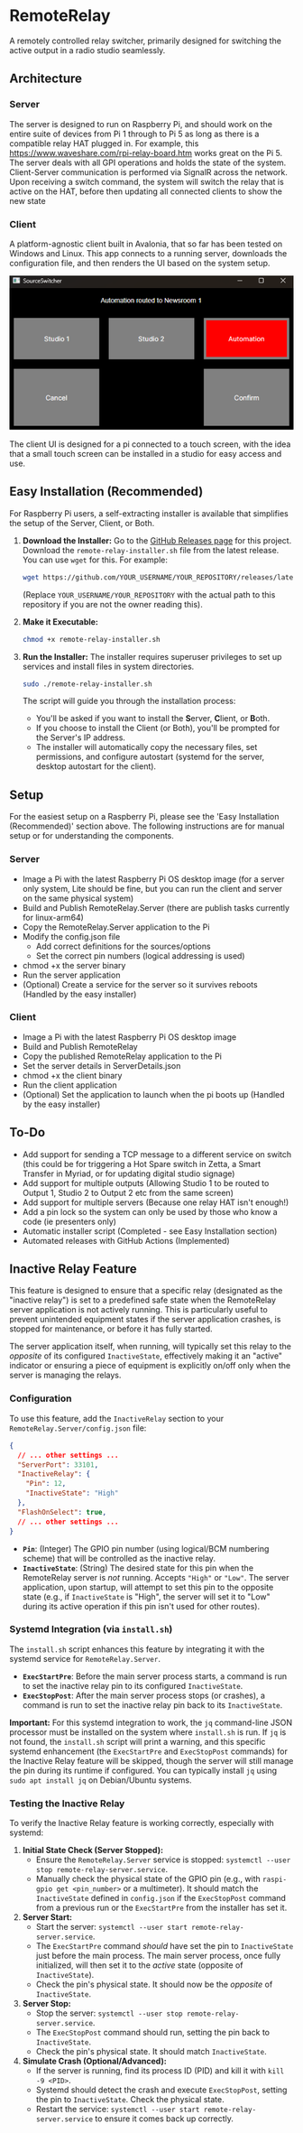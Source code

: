 # RemoteRelay
A remotely controlled relay switcher, primarily designed for switching the active output in a radio studio seamlessly. 

## Architecture
### Server
The server is designed to run on Raspberry Pi, and should work on the entire suite of devices from Pi 1 through to Pi 5 as long as there is a compatible relay HAT plugged in. For example, this https://www.waveshare.com/rpi-relay-board.htm works great on the Pi 5.
The server deals with all GPI operations and holds the state of the system. Client-Server communication is performed via SignalR across the network. Upon receiving a switch command, the system will switch the relay that is active on the HAT, before then updating all connected clients to show the new state
### Client
A platform-agnostic client built in Avalonia, that so far has been tested on Windows and Linux. This app connects to a running server, downloads the configuration file, and then renders the UI based on the system setup. 

![image](img/ui.png)

The client UI is designed for a pi connected to a touch screen, with the idea that a small touch screen can be installed in a studio for easy access and use.

## Easy Installation (Recommended)
For Raspberry Pi users, a self-extracting installer is available that simplifies the setup of the Server, Client, or Both.

1.  **Download the Installer:**
    Go to the [GitHub Releases page](https://github.com/YOUR_USERNAME/YOUR_REPOSITORY/releases) for this project.
    Download the `remote-relay-installer.sh` file from the latest release. You can use `wget` for this. For example:
    ```bash
    wget https://github.com/YOUR_USERNAME/YOUR_REPOSITORY/releases/latest/download/remote-relay-installer.sh
    ```
    (Replace `YOUR_USERNAME/YOUR_REPOSITORY` with the actual path to this repository if you are not the owner reading this).

2.  **Make it Executable:**
    ```bash
    chmod +x remote-relay-installer.sh
    ```

3.  **Run the Installer:**
    The installer requires superuser privileges to set up services and install files in system directories.
    ```bash
    sudo ./remote-relay-installer.sh
    ```
    The script will guide you through the installation process:
    *   You'll be asked if you want to install the **S**erver, **C**lient, or **B**oth.
    *   If you choose to install the Client (or Both), you'll be prompted for the Server's IP address.
    *   The installer will automatically copy the necessary files, set permissions, and configure autostart (systemd for the server, desktop autostart for the client).

## Setup
For the easiest setup on a Raspberry Pi, please see the 'Easy Installation (Recommended)' section above. The following instructions are for manual setup or for understanding the components.

### Server
- Image a Pi with the latest Raspberry Pi OS desktop image (for a server only system, Lite should be fine, but you can run the client and server on the same physical system)
- Build and Publish RemoteRelay.Server (there are publish tasks currently for linux-arm64)
- Copy the RemoteRelay.Server application to the Pi
- Modify the config.json file
	- Add correct definitions for the sources/options
	- Set the correct pin numbers (logical addressing is used)
- chmod +x the server binary
- Run the server application
- (Optional) Create a service for the server so it survives reboots (Handled by the easy installer)

### Client 
- Image a Pi with the latest Raspberry Pi OS desktop image 
- Build and Publish RemoteRelay
- Copy the published RemoteRelay application to the Pi
- Set the server details in ServerDetails.json
- chmod +x the client binary
- Run the client application
- (Optional) Set the application to launch when the pi boots up (Handled by the easy installer)

## To-Do
- Add support for sending a TCP message to a different service on switch (this could be for triggering a Hot Spare switch in Zetta, a Smart Transfer in Myriad, or for updating digital studio signage)
- Add support for multiple outputs (Allowing Studio 1 to be routed to Output 1, Studio 2 to Output 2 etc from the same screen)
- Add support for multiple servers (Because one relay HAT isn't enough!)
- Add a pin lock so the system can only be used by those who know a code (ie presenters only)
- Automatic installer script (Completed - see Easy Installation section)
- Automated releases with GitHub Actions (Implemented)

## Inactive Relay Feature

This feature is designed to ensure that a specific relay (designated as the "inactive relay") is set to a predefined safe state when the RemoteRelay server application is not actively running. This is particularly useful to prevent unintended equipment states if the server application crashes, is stopped for maintenance, or before it has fully started.

The server application itself, when running, will typically set this relay to the *opposite* of its configured `InactiveState`, effectively making it an "active" indicator or ensuring a piece of equipment is explicitly on/off only when the server is managing the relays.

### Configuration

To use this feature, add the `InactiveRelay` section to your `RemoteRelay.Server/config.json` file:

```json
{
  // ... other settings ...
  "ServerPort": 33101,
  "InactiveRelay": {
    "Pin": 12,
    "InactiveState": "High"
  },
  "FlashOnSelect": true,
  // ... other settings ...
}
```

*   **`Pin`**: (Integer) The GPIO pin number (using logical/BCM numbering scheme) that will be controlled as the inactive relay.
*   **`InactiveState`**: (String) The desired state for this pin when the RemoteRelay server is *not* running. Accepts `"High"` or `"Low"`. The server application, upon startup, will attempt to set this pin to the opposite state (e.g., if `InactiveState` is "High", the server will set it to "Low" during its active operation if this pin isn't used for other routes).

### Systemd Integration (via `install.sh`)

The `install.sh` script enhances this feature by integrating it with the systemd service for `RemoteRelay.Server`.
*   **`ExecStartPre`**: Before the main server process starts, a command is run to set the inactive relay pin to its configured `InactiveState`.
*   **`ExecStopPost`**: After the main server process stops (or crashes), a command is run to set the inactive relay pin back to its `InactiveState`.

**Important:** For this systemd integration to work, the `jq` command-line JSON processor must be installed on the system where `install.sh` is run. If `jq` is not found, the `install.sh` script will print a warning, and this specific systemd enhancement (the `ExecStartPre` and `ExecStopPost` commands) for the Inactive Relay feature will be skipped, though the server will still manage the pin during its runtime if configured. You can typically install `jq` using `sudo apt install jq` on Debian/Ubuntu systems.

### Testing the Inactive Relay

To verify the Inactive Relay feature is working correctly, especially with systemd:

1.  **Initial State Check (Server Stopped):**
    *   Ensure the `RemoteRelay.Server` service is stopped: `systemctl --user stop remote-relay-server.service`.
    *   Manually check the physical state of the GPIO pin (e.g., with `raspi-gpio get <pin_number>` or a multimeter). It should match the `InactiveState` defined in `config.json` if the `ExecStopPost` command from a previous run or the `ExecStartPre` from the installer has set it.
2.  **Server Start:**
    *   Start the server: `systemctl --user start remote-relay-server.service`.
    *   The `ExecStartPre` command *should* have set the pin to `InactiveState` just before the main process. The main server process, once fully initialized, will then set it to the *active* state (opposite of `InactiveState`).
    *   Check the pin's physical state. It should now be the *opposite* of `InactiveState`.
3.  **Server Stop:**
    *   Stop the server: `systemctl --user stop remote-relay-server.service`.
    *   The `ExecStopPost` command should run, setting the pin back to `InactiveState`.
    *   Check the pin's physical state. It should match `InactiveState`.
4.  **Simulate Crash (Optional/Advanced):**
    *   If the server is running, find its process ID (PID) and kill it with `kill -9 <PID>`.
    *   Systemd should detect the crash and execute `ExecStopPost`, setting the pin to `InactiveState`. Check the physical state.
    *   Restart the service: `systemctl --user start remote-relay-server.service` to ensure it comes back up correctly.
